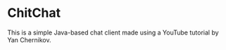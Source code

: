 ChitChat
========

This is a simple Java-based chat client made using a YouTube tutorial by Yan Chernikov.
